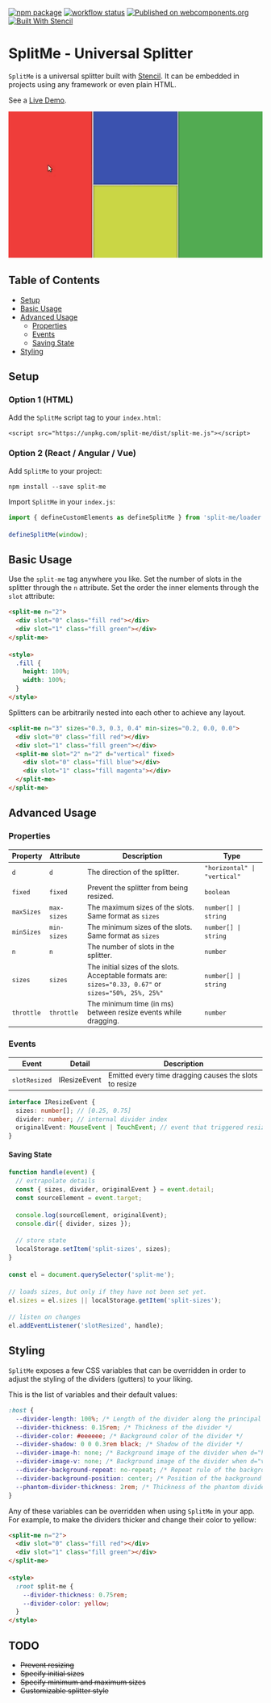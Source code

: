 [![npm package](https://img.shields.io/npm/v/split-me.svg)](https://www.npmjs.com/package/split-me)
[![workflow status](https://github.com/alesgenova/split-me/workflows/main/badge.svg?branch=master)](https://github.com/alesgenova/split-me/actions?query=workflow%3Amain+branch%3Amaster)
[![Published on webcomponents.org](https://img.shields.io/badge/webcomponents.org-published-blue.svg)](https://www.webcomponents.org/element/split-me)
[![Built With Stencil](https://img.shields.io/badge/-Built%20With%20Stencil-16161d.svg?logo=data%3Aimage%2Fsvg%2Bxml%3Bbase64%2CPD94bWwgdmVyc2lvbj0iMS4wIiBlbmNvZGluZz0idXRmLTgiPz4KPCEtLSBHZW5lcmF0b3I6IEFkb2JlIElsbHVzdHJhdG9yIDE5LjIuMSwgU1ZHIEV4cG9ydCBQbHVnLUluIC4gU1ZHIFZlcnNpb246IDYuMDAgQnVpbGQgMCkgIC0tPgo8c3ZnIHZlcnNpb249IjEuMSIgaWQ9IkxheWVyXzEiIHhtbG5zPSJodHRwOi8vd3d3LnczLm9yZy8yMDAwL3N2ZyIgeG1sbnM6eGxpbms9Imh0dHA6Ly93d3cudzMub3JnLzE5OTkveGxpbmsiIHg9IjBweCIgeT0iMHB4IgoJIHZpZXdCb3g9IjAgMCA1MTIgNTEyIiBzdHlsZT0iZW5hYmxlLWJhY2tncm91bmQ6bmV3IDAgMCA1MTIgNTEyOyIgeG1sOnNwYWNlPSJwcmVzZXJ2ZSI%2BCjxzdHlsZSB0eXBlPSJ0ZXh0L2NzcyI%2BCgkuc3Qwe2ZpbGw6I0ZGRkZGRjt9Cjwvc3R5bGU%2BCjxwYXRoIGNsYXNzPSJzdDAiIGQ9Ik00MjQuNywzNzMuOWMwLDM3LjYtNTUuMSw2OC42LTkyLjcsNjguNkgxODAuNGMtMzcuOSwwLTkyLjctMzAuNy05Mi43LTY4LjZ2LTMuNmgzMzYuOVYzNzMuOXoiLz4KPHBhdGggY2xhc3M9InN0MCIgZD0iTTQyNC43LDI5Mi4xSDE4MC40Yy0zNy42LDAtOTIuNy0zMS05Mi43LTY4LjZ2LTMuNkgzMzJjMzcuNiwwLDkyLjcsMzEsOTIuNyw2OC42VjI5Mi4xeiIvPgo8cGF0aCBjbGFzcz0ic3QwIiBkPSJNNDI0LjcsMTQxLjdIODcuN3YtMy42YzAtMzcuNiw1NC44LTY4LjYsOTIuNy02OC42SDMzMmMzNy45LDAsOTIuNywzMC43LDkyLjcsNjguNlYxNDEuN3oiLz4KPC9zdmc%2BCg%3D%3D&colorA=16161d)](https://stenciljs.com)

# SplitMe - Universal Splitter

`SplitMe` is a universal splitter built with [Stencil](http://stenciljs.com). It can be embedded in projects using any framework or even plain HTML.

See a [Live Demo](https://alesgenova.github.io/split-me/).

<!--
```
<custom-element-demo>
  <template>
    <script src="../webcomponentsjs/webcomponents-lite.js"></script>
    <script src="https://unpkg.com/split-me/dist/split-me.js"></script>
    <style is="custom-style">
      .container {
        width: 100%;
        height: 15rem;
      }
      .fill {
        width: 100%;
        height: 100%;
      }
      .red {
        background-color: #f44336;
      }
      .green {
        background-color: #4CAF50;
      }
      .blue {
        background-color: #3F51B5;
      }
      .light-green {
        background-color: #CDDC39;
      }
    </style>
    <div class="container">
      <split-me n=3>
        <div slot="0" class="fill red"></div>
        <split-me slot="1" n=2 d="vertical">
          <div slot="0" class="fill blue"></div>
          <div slot="1" class="fill green"></div>
        </split-me>
        <div slot="2" class="fill light-green"></div>
      </split-me>
    </div>
  </template>
</custom-element-demo>
```
-->

[![demo](./demo.gif)](https://alesgenova.github.io/split-me/)

## Table of Contents

- [Setup](#setup)
- [Basic Usage](#basic-usage)
- [Advanced Usage](#advanced-usage)
  - [Properties](#properties)
  - [Events](#events)
  - [Saving State](#saving-state)
- [Styling](#styling)

## Setup

### Option 1 (HTML)

Add the `SplitMe` script tag to your `index.html`:

```
<script src="https://unpkg.com/split-me/dist/split-me.js"></script>
```

### Option 2 (React / Angular / Vue)

Add `SplitMe` to your project:

```
npm install --save split-me
```

Import `SplitMe` in your `index.js`:

```js
import { defineCustomElements as defineSplitMe } from 'split-me/loader';

defineSplitMe(window);
```

## Basic Usage

Use the `split-me` tag anywhere you like. Set the number of slots in the splitter through the `n` attribute. Set the order the inner elements through the `slot` attribute:

```html
<split-me n="2">
  <div slot="0" class="fill red"></div>
  <div slot="1" class="fill green"></div>
</split-me>

<style>
  .fill {
    height: 100%;
    width: 100%;
  }
</style>
```

Splitters can be arbitrarily nested into each other to achieve any layout.

```html
<split-me n="3" sizes="0.3, 0.3, 0.4" min-sizes="0.2, 0.0, 0.0">
  <div slot="0" class="fill red"></div>
  <div slot="1" class="fill green"></div>
  <split-me slot="2" n="2" d="vertical" fixed>
    <div slot="0" class="fill blue"></div>
    <div slot="1" class="fill magenta"></div>
  </split-me>
</split-me>
```

## Advanced Usage

### Properties

| Property   | Attribute   | Description                                                                                             | Type                         |
| ---------- | ----------- | ------------------------------------------------------------------------------------------------------- | ---------------------------- |
| `d`        | `d`         | The direction of the splitter.                                                                          | `"horizontal" \| "vertical"` |
| `fixed`    | `fixed`     | Prevent the splitter from being resized.                                                                | `boolean`                    |
| `maxSizes` | `max-sizes` | The maximum sizes of the slots. Same format as `sizes`                                                  | `number[] \| string`         |
| `minSizes` | `min-sizes` | The minimum sizes of the slots. Same format as `sizes`                                                  | `number[] \| string`         |
| `n`        | `n`         | The number of slots in the splitter.                                                                    | `number`                     |
| `sizes`    | `sizes`     | The initial sizes of the slots. Acceptable formats are: `sizes="0.33, 0.67"` or `sizes="50%, 25%, 25%"` | `number[] \| string`         |
| `throttle` | `throttle`  | The minimum time (in ms) between resize events while dragging.                                          | `number`                     |

### Events

| Event         | Detail       | Description                                            |
| ------------- | ------------ | ------------------------------------------------------ |
| `slotResized` | IResizeEvent | Emitted every time dragging causes the slots to resize |

```typescript
interface IResizeEvent {
  sizes: number[]; // [0.25, 0.75]
  divider: number; // internal divider index
  originalEvent: MouseEvent | TouchEvent; // event that triggered resize
}
```

#### Saving State

```javascript
function handle(event) {
  // extrapolate details
  const { sizes, divider, originalEvent } = event.detail;
  const sourceElement = event.target;

  console.log(sourceElement, originalEvent);
  console.dir({ divider, sizes });

  // store state
  localStorage.setItem('split-sizes', sizes);
}

const el = document.querySelector('split-me');

// loads sizes, but only if they have not been set yet.
el.sizes = el.sizes || localStorage.getItem('split-sizes');

// listen on changes
el.addEventListener('slotResized', handle);
```

## Styling

`SplitMe` exposes a few CSS variables that can be overridden in order to adjust the styling of the dividers (gutters) to your liking.

This is the list of variables and their default values:

```css
:host {
  --divider-length: 100%; /* Length of the divider along the principal axis */
  --divider-thickness: 0.15rem; /* Thickness of the divider */
  --divider-color: #eeeeee; /* Background color of the divider */
  --divider-shadow: 0 0 0.3rem black; /* Shadow of the divider */
  --divider-image-h: none; /* Background image of the divider when d="horizontal" */
  --divider-image-v: none; /* Background image of the divider when d="vertical" */
  --divider-background-repeat: no-repeat; /* Repeat rule of the background image */
  --divider-background-position: center; /* Position of the background image */
  --phantom-divider-thickness: 2rem; /* Thickness of the phantom divider used to grab mouse events */
}
```

Any of these variables can be overridden when using `SplitMe` in your app.
For example, to make the dividers thicker and change their color to yellow:

```html
<split-me n="2">
  <div slot="0" class="fill red"></div>
  <div slot="1" class="fill green"></div>
</split-me>

<style>
  :root split-me {
    --divider-thickness: 0.75rem;
    --divider-color: yellow;
  }
</style>
```

## TODO

- ~~Prevent resizing~~
- ~~Specify initial sizes~~
- ~~Specify minimum and maximum sizes~~
- ~~Customizable splitter style~~

